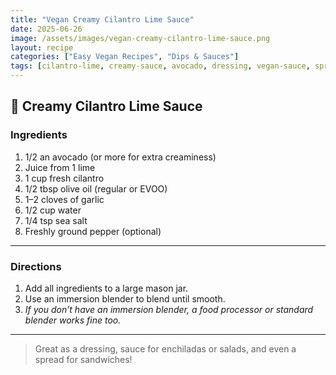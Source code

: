 ```yaml
---
title: "Vegan Creamy Cilantro Lime Sauce"
date: 2025-06-26
image: /assets/images/vegan-creamy-cilantro-lime-sauce.png
layout: recipe
categories: ["Easy Vegan Recipes", "Dips & Sauces"]
tags: [cilantro-lime, creamy-sauce, avocado, dressing, vegan-sauce, spreads, dairy-free]
---
```


## 🥑 Creamy Cilantro Lime Sauce


### Ingredients

1. 1/2 an avocado (or more for extra creaminess)  
2. Juice from 1 lime  
3. 1 cup fresh cilantro  
4. 1/2 tbsp olive oil (regular or EVOO)  
5. 1–2 cloves of garlic  
6. 1/2 cup water  
7. 1/4 tsp sea salt  
8. Freshly ground pepper (optional)  

---

### Directions

1. Add all ingredients to a large mason jar.  
2. Use an immersion blender to blend until smooth.  
3. *If you don’t have an immersion blender, a food processor or standard blender works fine too.*

---

> Great as a dressing, sauce for enchiladas or salads, and even a spread for sandwiches!
